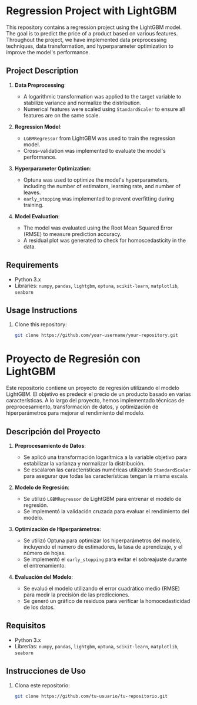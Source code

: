 # Regression Project with LightGBM

This repository contains a regression project using the LightGBM model. The goal is to predict the price of a product based on various features. Throughout the project, we have implemented data preprocessing techniques, data transformation, and hyperparameter optimization to improve the model's performance.

## Project Description

1. **Data Preprocessing**:
   - A logarithmic transformation was applied to the target variable to stabilize variance and normalize the distribution.
   - Numerical features were scaled using `StandardScaler` to ensure all features are on the same scale.

2. **Regression Model**:
   - `LGBMRegressor` from LightGBM was used to train the regression model.
   - Cross-validation was implemented to evaluate the model's performance.

3. **Hyperparameter Optimization**:
   - Optuna was used to optimize the model's hyperparameters, including the number of estimators, learning rate, and number of leaves.
   - `early_stopping` was implemented to prevent overfitting during training.

4. **Model Evaluation**:
   - The model was evaluated using the Root Mean Squared Error (RMSE) to measure prediction accuracy.
   - A residual plot was generated to check for homoscedasticity in the data.

## Requirements

- Python 3.x
- Libraries: `numpy`, `pandas`, `lightgbm`, `optuna`, `scikit-learn`, `matplotlib`, `seaborn`

## Usage Instructions

1. Clone this repository:
   ```bash
   git clone https://github.com/your-username/your-repository.git
   
# Proyecto de Regresión con LightGBM

Este repositorio contiene un proyecto de regresión utilizando el modelo LightGBM. El objetivo es predecir el precio de un producto basado en varias características. A lo largo del proyecto, hemos implementado técnicas de preprocesamiento, transformación de datos, y optimización de hiperparámetros para mejorar el rendimiento del modelo.

## Descripción del Proyecto

1. **Preprocesamiento de Datos**:
   - Se aplicó una transformación logarítmica a la variable objetivo para estabilizar la varianza y normalizar la distribución.
   - Se escalaron las características numéricas utilizando `StandardScaler` para asegurar que todas las características tengan la misma escala.

2. **Modelo de Regresión**:
   - Se utilizó `LGBMRegressor` de LightGBM para entrenar el modelo de regresión.
   - Se implementó la validación cruzada para evaluar el rendimiento del modelo.

3. **Optimización de Hiperparámetros**:
   - Se utilizó Optuna para optimizar los hiperparámetros del modelo, incluyendo el número de estimadores, la tasa de aprendizaje, y el número de hojas.
   - Se implementó el `early_stopping` para evitar el sobreajuste durante el entrenamiento.

4. **Evaluación del Modelo**:
   - Se evaluó el modelo utilizando el error cuadrático medio (RMSE) para medir la precisión de las predicciones.
   - Se generó un gráfico de residuos para verificar la homocedasticidad de los datos.

## Requisitos

- Python 3.x
- Librerías: `numpy`, `pandas`, `lightgbm`, `optuna`, `scikit-learn`, `matplotlib`, `seaborn`

## Instrucciones de Uso

1. Clona este repositorio:
   ```bash
   git clone https://github.com/tu-usuario/tu-repositorio.git